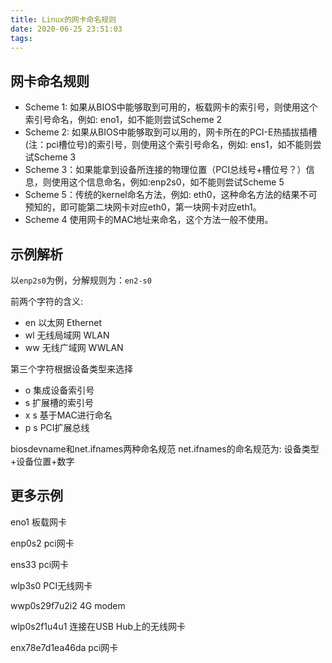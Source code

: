 ```yaml
---
title: Linux的网卡命名规则
date: 2020-06-25 23:51:03
tags:
---
```


## 网卡命名规则

- Scheme 1: 如果从BIOS中能够取到可用的，板载网卡的索引号，则使用这个索引号命名，例如: eno1，如不能则尝试Scheme 2
- Scheme 2: 如果从BIOS中能够取到可以用的，网卡所在的PCI-E热插拔插槽(注：pci槽位号)的索引号，则使用这个索引号命名，例如: ens1，如不能则尝试Scheme 3
- Scheme 3：如果能拿到设备所连接的物理位置（PCI总线号+槽位号？）信息，则使用这个信息命名，例如:enp2s0，如不能则尝试Scheme 5
- Scheme 5：传统的kernel命名方法，例如: eth0，这种命名方法的结果不可预知的，即可能第二块网卡对应eth0，第一块网卡对应eth1。
- Scheme 4 使用网卡的MAC地址来命名，这个方法一般不使用。

## 示例解析

以`enp2s0`为例，分解规则为：`en2-s0`

前两个字符的含义:

- en 以太网 Ethernet
- wl 无线局域网 WLAN
- ww 无线广域网 WWLAN

第三个字符根据设备类型来选择

- o 集成设备索引号
- s 扩展槽的索引号
- x s 基于MAC进行命名
- p s PCI扩展总线

biosdevname和net.ifnames两种命名规范
net.ifnames的命名规范为: 设备类型+设备位置+数字

## 更多示例

eno1 板载网卡

enp0s2 pci网卡

ens33 pci网卡

wlp3s0 PCI无线网卡

wwp0s29f7u2i2 4G modem

wlp0s2f1u4u1 连接在USB Hub上的无线网卡

enx78e7d1ea46da pci网卡
